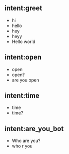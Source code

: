 ## intent:greet
- hi
- hello
- hey
- heyy
- Hello world

## intent:open
- open
- open?
- are you open

## intent:time
- time
- time?

## intent:are_you_bot
- Who are you?
- who r you
